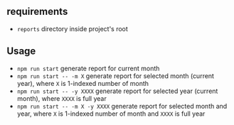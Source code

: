 ## requirements
- `reports` directory inside project's root

## Usage
- `npm run start` generate report for current month
- `npm run start -- -m X` generate report for selected month (current year), where `X` is 1-indexed number of month
- `npm run start -- -y XXXX` generate report for selected year (current month), where `XXXX` is full year
- `npm run start -- -m X -y XXXX` generate report for selected month and year, where `X` is 1-indexed number of month and `XXXX` is full year